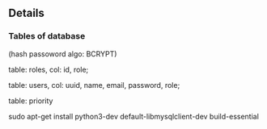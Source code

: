 ## Details

### Tables of database

(hash passoword algo: BCRYPT)

table: roles, col: id, role;

table: users, col: uuid, name, email, password, role;

table: priority

sudo apt-get install python3-dev default-libmysqlclient-dev build-essential